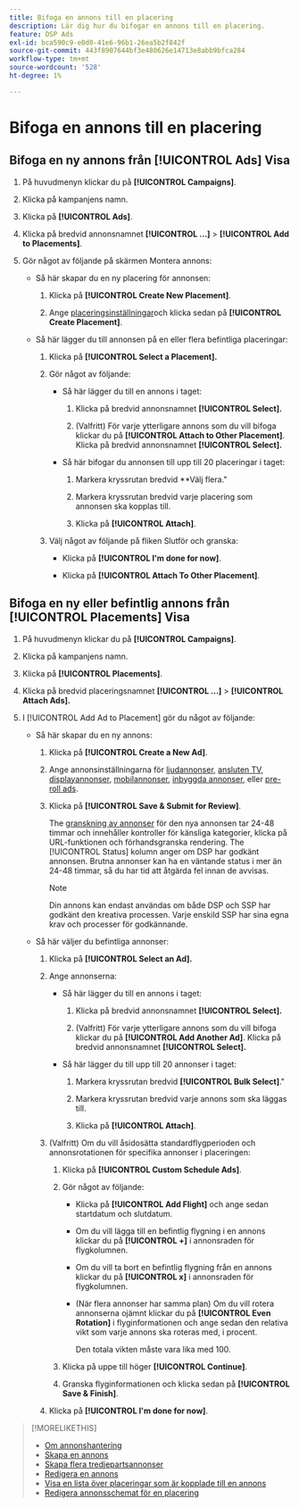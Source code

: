 ```yaml
---
title: Bifoga en annons till en placering
description: Lär dig hur du bifogar en annons till en placering.
feature: DSP Ads
exl-id: bca590c9-e0d0-41e6-96b1-26ea5b2f842f
source-git-commit: 443f8907644bf3e480626e14713e8abb9bfca284
workflow-type: tm+mt
source-wordcount: '528'
ht-degree: 1%

---
```


# Bifoga en annons till en placering

## Bifoga en ny annons från [!UICONTROL Ads] Visa

1. På huvudmenyn klickar du på **[!UICONTROL Campaigns]**.

1. Klicka på kampanjens namn.

1. Klicka på **[!UICONTROL Ads]**.

1. Klicka på bredvid annonsnamnet  **[!UICONTROL ...]** > **[!UICONTROL Add to Placements]**.

1. Gör något av följande på skärmen Montera annons:

   * Så här skapar du en ny placering för annonsen:

      1. Klicka på **[!UICONTROL Create New Placement]**.

      1. Ange [placeringsinställningar](/help/dsp/campaign-management/placements/placement-settings.md)och klicka sedan på **[!UICONTROL Create Placement]**.
   * Så här lägger du till annonsen på en eller flera befintliga placeringar:

      1. Klicka på **[!UICONTROL Select a Placement].**

      1. Gör något av följande:

         * Så här lägger du till en annons i taget:

            1. Klicka på bredvid annonsnamnet **[!UICONTROL Select].**

            1. (Valfritt) För varje ytterligare annons som du vill bifoga klickar du på **[!UICONTROL Attach to Other Placement]**. Klicka på bredvid annonsnamnet **[!UICONTROL Select].**
         * Så här bifogar du annonsen till upp till 20 placeringar i taget:

            1. Markera kryssrutan bredvid **Välj flera.&quot;

            1. Markera kryssrutan bredvid varje placering som annonsen ska kopplas till.

            1. Klicka på **[!UICONTROL Attach]**.
      1. Välj något av följande på fliken Slutför och granska:

         * Klicka på **[!UICONTROL I'm done for now]**.

         * Klicka på **[!UICONTROL Attach To Other Placement]**.




## Bifoga en ny eller befintlig annons från [!UICONTROL Placements] Visa

1. På huvudmenyn klickar du på **[!UICONTROL Campaigns]**.

1. Klicka på kampanjens namn.

1. Klicka på **[!UICONTROL Placements]**.

1. Klicka på bredvid placeringsnamnet  **[!UICONTROL ...]** > **[!UICONTROL Attach Ads].**

1. I [!UICONTROL Add Ad to Placement] gör du något av följande:

   * Så här skapar du en ny annons:

      1. Klicka på **[!UICONTROL Create a New Ad]**.

      1. Ange annonsinställningarna för [ljudannonser](ad-settings-audio.md), [ansluten TV](ad-settings-connected-tv.md), [displayannonser](ad-settings-display.md), [mobilannonser](ad-settings-mobile.md), [inbyggda annonser](ad-settings-native.md), eller [pre-roll ads](ad-settings-pre-roll.md).

      1. Klicka på **[!UICONTROL Save & Submit for Review]**.

         The [granskning av annonser](ad-about.md) för den nya annonsen tar 24-48 timmar och innehåller kontroller för känsliga kategorier, klicka på URL-funktionen och förhandsgranska rendering. The [!UICONTROL Status] kolumn anger om DSP har godkänt annonsen. Brutna annonser kan ha en väntande status i mer än 24-48 timmar, så du har tid att åtgärda fel innan de avvisas.

         >[!NOTE]
         >
         >Din annons kan endast användas om både DSP och SSP har godkänt den kreativa processen. Varje enskild SSP har sina egna krav och processer för godkännande.
   * Så här väljer du befintliga annonser:

      1. Klicka på **[!UICONTROL Select an Ad].**

      1. Ange annonserna:

         * Så här lägger du till en annons i taget:

            1. Klicka på bredvid annonsnamnet **[!UICONTROL Select].**

            1. (Valfritt) För varje ytterligare annons som du vill bifoga klickar du på **[!UICONTROL Add Another Ad]**. Klicka på bredvid annonsnamnet **[!UICONTROL Select].**
         * Så här lägger du till upp till 20 annonser i taget:

            1. Markera kryssrutan bredvid **[!UICONTROL Bulk Select]**.&quot;

            1. Markera kryssrutan bredvid varje annons som ska läggas till.

            1. Klicka på **[!UICONTROL Attach]**.
      1. (Valfritt) Om du vill åsidosätta standardflygperioden och annonsrotationen för specifika annonser i placeringen:

         1. Klicka på **[!UICONTROL Custom Schedule Ads]**.

         1. Gör något av följande:

            * Klicka på **[!UICONTROL Add Flight]** och ange sedan startdatum och slutdatum.

            * Om du vill lägga till en befintlig flygning i en annons klickar du på **[!UICONTROL +]** i annonsraden för flygkolumnen.

            * Om du vill ta bort en befintlig flygning från en annons klickar du på **[!UICONTROL x]** i annonsraden för flygkolumnen.

            * (När flera annonser har samma plan) Om du vill rotera annonserna ojämnt klickar du på **[!UICONTROL Even Rotation]** i flyginformationen och ange sedan den relativa vikt som varje annons ska roteras med, i procent.

               Den totala vikten måste vara lika med 100.
         1. Klicka på uppe till höger **[!UICONTROL Continue]**.

         1. Granska flyginformationen och klicka sedan på **[!UICONTROL Save & Finish]**.
      1. Klicka på **[!UICONTROL I'm done for now]**.






>[!MORELIKETHIS]
>
>* [Om annonshantering](ad-about.md)
>* [Skapa en annons](ad-create.md)
>* [Skapa flera tredjepartsannonser](ad-create-multiple.md)
>* [Redigera en annons](ad-edit.md)
>* [Visa en lista över placeringar som är kopplade till en annons](ad-list-placements.md)
>* [Redigera annonsschemat för en placering](/help/dsp/campaign-management/placements/placement-edit-ad-schedule.md)

